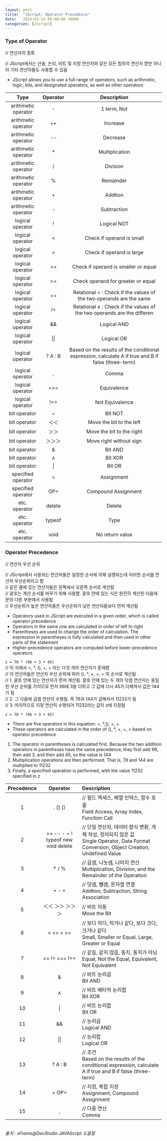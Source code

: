 ```yaml
---
layout: post
title:  "JScript: Operator Precedence"
date:   2024-03-14 09:00:00 +0900
categories: [JScript]
---
```


### Type of Operator   
// 연산자의 종류   
   
// JScript에서는 산술, 논리, 비트 및 지정 연산자와 같은 모든 범위의 연산자 뿐만 아니라 기타 연산자들도 사용할 수 있음   
- JScript allows you to use a full range of operators, such as arithmetic, logic, bits, and designated operators, as well as other operators   
   
|Type|Operator|Description|
|:---:|:---:|:---:|
|arithmetic operator|-|1 term, Not|
|arithmetic operator|++|Increase|
|arithmetic operator|--|Decrease|
|arithmetic operator|*|Multiplication|
|arithmetic operator|/|Division|
|arithmetic operator|%|Remainder|
|arithmetic operator|+|Addtion|
|arithmetic operator|-|Subtraction|
|logical operator|!|Logical NOT|
|logical operator|<|Check if operand is small|
|logical operator|>|Check if operand is large|
|logical operator|<=|Check if operand is smaller or equal|
|logical operator|>=|Check operand for greater or equal|
|logical operator|==|Relational = : Check if the values of the two operands are the same|
|logical operator|!=|Relational ≠ : Check if the values of the two operands are the differen|
|logical operator|&&|Logical AND|
|logical operator|\|\||Logical OR|
|logical operator|? A : B|Based on the results of the conditional expression, calculate A if true and B if false (three-term)|
|logical operator|,|Comma|
|logical operator|===|Equivalence|
|logical operator|!==|Not Equivalence|
|bit operator|~|Bit NOT|
|bit operator|＜＜|Move the bit to the left|
|bit operator|＞＞|Move the bit to the right|
|bit operator|＞＞＞|Move right without sign|
|bit operator|&|Bit AND|
|bit operator|∧|Bit XOR|
|bit operator|\||Bit OR|
|specified operator|=|Assignment|
|specified operator|OP=|Compound Assignment|
|etc. operator|delete|Delete|
|etc. operator|typeof|Type|
|etc. operator|void|No return value|
   
### Operator Precedence   
// 연산자 우선 순위   
   
// JScript에서 사용되는 연산자들은 일정한 순서에 의해 실행되는데 이러한 순서를 연산자 우선순위라고 함   
// 같은 줄에 있는 연산자들은 왼쪽에서 오른쪽 순서로 계산됨   
// 괄호는 계산 순서를 바꾸기 위해 사용함. 괄호 안에 있는 식은 완전히 계산된 다음에 문의 다른 부분에서 사용됨   
// 우선순위가 높은 연산자들은 우선순위가 낮은 연산자들보다 먼저 계산됨   
- Operators used in JScript are executed in a given order, which is called operator precedence   
- Operators in the same row are calculated in order of left to right   
- Parentheses are used to change the order of calculation. The expression in parentheses is fully calculated and then used in other parts of the statement   
- Higher-precedence operators are computed before lower-precedence operators   
   
`z = 78 * (96 + 3 + 45)`   
// 이 식에서 =, *, (), +, + 라는 다섯 개의 연산자가 존재함   
// 이 연산자들은 연산자 우선 순위에 따라 (), *, +, +, = 의 순서로 계산됨   
// 1. 괄호 안에 있는 연산자가 먼저 계산됨. 괄호 안에 있는 두 개의 덧셈 연산자는 동일한 우선 순위를 가지므로 먼저 96에 3을 더하고 그 값에 다시 45가 더해져서 값은 144가 됨   
// 2. 그 다음에 곱셈 연산이 수행됨. 즉 78과 144가 곱해져서 11232가 됨   
// 3. 마지막으로 지정 연산이 수행되어 11232라는 값이 z에 지정됨   
   
`z = 78 * (96 + 3 + 45)`   
- There are five operators in this equation: =, *,(), +, +   
- These operators are calculated in the order of (), *, +, +, = based on operator precedence   
1. The operator in parentheses is calculated first. Because the two addition operators in parentheses have the same precedence, they first add 96, then add 3, and then add 45, so the value is 144   
2. Multiplication operations are then performed. That is, 78 and 144 are multiplied to 11232   
3. Finally, a specified operation is performed, with the value 11232 specified in z   
   
|Precedence|Operator|Description|
|:---:|:---:|:---|
|1|. [] ()|// 필드 엑세스, 배열 인덱스, 함수 호출<br />Field Access, Array Index, Function Call|
|2|++ -- - ~ ! typeof new void delete|// 단일 연산자, 데이터 형식 변환, 개체 작성, 정의되지 않은 값<br />Single Operator, Data Format Conversion, Object Creation, Undefined Value|
|3|* / %|// 곱셈, 나눗셈, 나머지 연산<br />Multiplication, Division, and the Remainder of the Operation|
|4|+ - +|// 덧셈, 뺄셈, 문자열 연결<br />Addtion, Subtraction, String Association|
|5|＜＜ ＞＞ ＞＞＞|// 비트 이동<br />Move the Bit|
|6|< <= > >=|// 보다 작다, 작거나 같다, 보다 크다, 크거나 같다<br />Small, Smaller or Equal, Large, Greater or Equal|
|7|== != === !==|// 같음, 같지 않음, 동치, 동치가 아님<br />Equal, Not the Equal, Equivalent, Not Equivalent|
|8|&|// 비트 논리곱<br />Bit AND|
|9|∧|// 비트 배타적 논리합<br />Bit XOR|
|10|\||// 비트 논리합<br />Bit OR|
|11|&&|// 논리곱<br />Logical AND|
|12|\|\||// 논리합<br />Logical OR|
|13|? A : B|// 조건<br />Based on the results of the conditional expression, calculate A if true and B if false (three-term)|
|14|= OP=|// 지정, 복합 지정<br />Assignment, Compound Assignment|
|15|,|// 다중 연산<br />Comma|
   
<br />
<cite>출처 : xFrame@DevStudio JAVAScript 도움말</cite>
